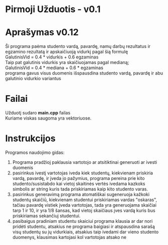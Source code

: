 Pirmoji Užduotis - v0.1  
====

Aprašymas v0.12  
==
Ši programa paėma studento vardą, pavardę, namų darbų rezultatus ir egzamino rezultatą ir apskaičiuoją vidurkį pagal šią formulę  
GalutinisVid = 0.4 * vidurkis + 0.6 egzaminas  
Taip pat galutinis vidurkis yra skaičiuojamas pagal medianą;   
GalutinisVid = 0.4 * mediana + 0.6 * egzaminas   
programa gavus visus duomenis išspausdina studento vardą, pavardę ir abu galutinio vidurkio variantus  

Failai   
==
Užduotį sudaro **main.cpp** failas  
Kuriame viskas saugoma yra vektoriuose.   

Instrukcijos  
==
Programos naudojimo gidas:   
1. Programa pradžioj paklausia vartotojo ar atsitiktinai generuoti ar ivesti duomenis  
2. pasirinkus ivestį vartotojas iveda kiek studentų, kiekvienam priskiria vardą, pavardę, ir įveda jo pažymius, programa pereina prie kito studento/susistabdo kai vietoj skaitinės vertės ivedama kazkoks simbolis ar string kuris tada priskiriamas kaip kito studento varas.
3. pasirinkus generavimą programa atomatiškai sugeneruoja kažkoki studentų skaičiū, kiekvienam studentui priskiriamas vardas "oskaras", tačiau pavardę vistiek įveda vartotojas, tada yra generuojama skaičiai tarp 1 ir 10, ir yra 1/8 šansas, kad vietoj skaičiaus įves vardą kuris bus priskiriamas sekančiuj studentui.
4. pasibaigus pradiniam studentu skaiciui programa klausia ar dar nori pridėti studentu, atsakius ne programa baigiasi ir atspausdina sarašą visų studentų su jų vidurkiais, atsakius taip ivedami dar vieno studento duomenys, klausimas kartojasi kol vartotojas atsako ne
